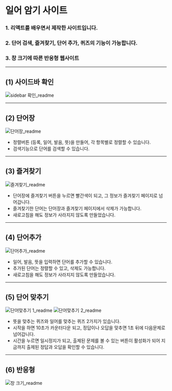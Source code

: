 # 일어 암기 사이트

### 1. 리액트를 배우면서 제작한 사이트입니다.

### 2. 단어 검색, 즐겨찾기, 단어 추가, 퀴즈의 기능이 가능합니다.

### 3. 창 크기에 따른 반응형 웹사이트

---

## (1) 사이드바 확인

![sidebar 확인_readme](https://user-images.githubusercontent.com/102113808/190536935-984c8191-2e84-407a-8a7d-76894d965c89.gif)

---

## (2) 단어장

![단어장_readme](https://user-images.githubusercontent.com/102113808/190536962-5734b30c-90ae-4f88-8d73-4f4d1ef7594d.gif)

- 정렬버튼 (등록, 일어, 발음, 뜻)을 만들어, 각 항목별로 정렬할 수 있습니다.
- 검색기능으로 단어를 검색할 수 있습니다.

---

## (3) 즐겨찾기

![즐겨찾기_readme](https://user-images.githubusercontent.com/102113808/190536977-488b13c1-c0cc-46a2-b5ee-613b6254b0a7.gif)

- 단어장에 즐겨찾기 버튼을 누르면 빨간색이 되고, 그 정보가 즐겨찾기 페이지로 넘어갑니다.
- 즐겨찾기한 단어는 단어장과 즐겨찾기 페이지에서 삭제가 가능합니다.
- 새로고침을 해도 정보가 사라지지 않도록 만들었습니다.

---

## (4) 단어추가

![단어추가_readme](https://user-images.githubusercontent.com/102113808/190536989-13055ed1-a5c7-41f0-9426-36789d47cd0b.gif)

- 일어, 발음, 뜻을 입력하면 단어를 추가할 수 있습니다.
- 추가된 단어는 정렬할 수 있고, 삭제도 가능합니다.
- 새로고침을 해도 정보가 사라지지 않도록 만들었습니다.

---

## (5) 단어 맞추기

![단어맞추기 1_readme](https://user-images.githubusercontent.com/102113808/190536999-dc36dde7-e425-43e8-80bf-0806106dc38a.gif)
![단어맞추기 2_readme](https://user-images.githubusercontent.com/102113808/190537003-11de3a51-cb01-4f08-abb0-2cb9e3624ef9.gif)

- 뜻을 맞추는 퀴즈와 일어를 맞추는 퀴즈 2가지가 있습니다.
- 시작을 하면 10초가 카운터다운 되고, 정답이나 오답을 맞추면 1초 뒤에 다음문제로 넘어갑니다.
- 시간을 누르면 일시정지가 되고, 출제된 문제를 볼 수 있는 버튼이 활성화가 되어 지금까지 출제된 정답과 오답을 확인할 수 있습니다.

---

## (6) 반응형

![창 크기_readme](https://user-images.githubusercontent.com/102113808/190537008-f5d0efb3-832d-4e01-96a4-6c97b4b367ca.gif)
